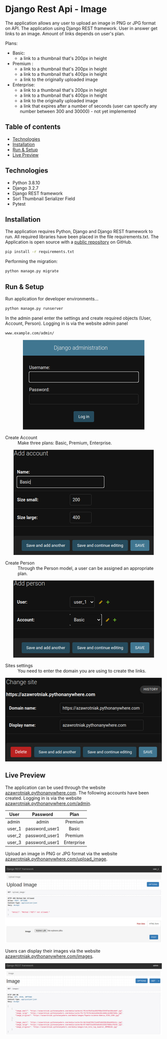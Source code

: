# Django Rest Api - Image

The application allows any user to upload an image in PNG or JPG format on API. The application using Django REST framework. User in answer get links to an image. Amount of links depends on user's plan.


<dl>
Plans:

* Basic:
    - a link to a thumbnail that's 200px in height
* Premium :
    - a link to a thumbnail that's 200px in height
	- a link to a thumbnail that's 400px in height
	- a link to the originally uploaded image
* Enterprise:
    - a link to a thumbnail that's 200px in height
	- a link to a thumbnail that's 400px in height
	- a link to the originally uploaded image
    - a link that expires after a number of seconds (user can specify any number between 300 and 30000) - not yet implemented
<dl>
    
## Table of contents
* [Technologies](#technologies)
* [Installation](#installation)
* [Run & Setup](#run_&_setup)
* [Live Preview](#live_preview)


## Technologies

- Python 3.8.10
- Django 3.2.7
- Django REST framework
- Sorl Thumbnail Serializer Field
- Pytest

## Installation

The application requires Python, Django and Django REST framework to run. All required libraries have been placed in the file requirements.txt. The Application is open source with a [public repository][git-repo] on GitHub.

```sh
pip install -r requirements.txt
```

Performing the migration:
```sh
python manage.py migrate
```
## Run & Setup
Run application for developer environments...
```sh
python manage.py runserver
```

In the admin panel enter the settings and create required objects (User, Account, Person). Logging in is via the website admin panel 

```sh
www.example.com/admin/
```

<p align="center">
  <img src="./images/panel_admin.jpg">
</p>


<dl>
  <dt>Create Account</dt>
    <dd> Make three plans: Basic, Premium, Enterprise. </dd>
    <p align="center">
        <img src="./images/add_account.jpg">
    </p>

  <dt>Create Person</dt>
    <dd>Through the Person model, a user can be assigned an appropriate plan.</dd>
    <p align="center">
        <img src="./images/add_person.jpg">
    </p>


  <dt>Sites settings</dt>
    <dd>You need to enter the domain you are using to create the links.</dd>
    <p align="center">
        <img src="./images/change_site.jpg">
    </p>


</dl>

## Live Preview
The application can be used through the website [azawrotniak.pythonanywhere.com][pythonanywhere]. The following accounts have been created. Logging in is via the website [azawrotniak.pythonanywhere.com/admin][login].

<center>

| User   | Password      | Plan       |
| -------|:-------------:| :---------:|
| admin  | admin         | Premium    |
| user_1 | password_user1| Basic      |
| user_2 | password_user1| Premium    |
| user_3 | password_user1| Enterprise |

</center>

Upload an image in PNG or JPG format via the website [azawrotniak.pythonanywhere.com/upload_image][upload_image].
    <p align="center">
        <img src="./images/upload_image.jpg">
    </p>

Users can display their images via the website [azawrotniak.pythonanywhere.com/images][images].

<p align="center">
    <img src="./images/images.jpg">
</p>



[git-repo]: <https://github.com/azawrotniak/rest_api_update_image>
[pythonanywhere]: <http://azawrotniak.pythonanywhere.com>
[login]: <http://azawrotniak.pythonanywhere.com/login>
[images]: <http://azawrotniak.pythonanywhere.com/images>
[upload_image]: <http://azawrotniak.pythonanywhere.com/upload_image>